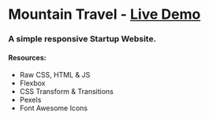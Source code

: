 # Mountain Travel - [Live Demo](https://rodrigogollo.github.io/mountain-travel/)
### A simple responsive Startup Website.

#### Resources:
- Raw CSS, HTML & JS
- Flexbox
- CSS Transform & Transitions
- Pexels
- Font Awesome Icons


